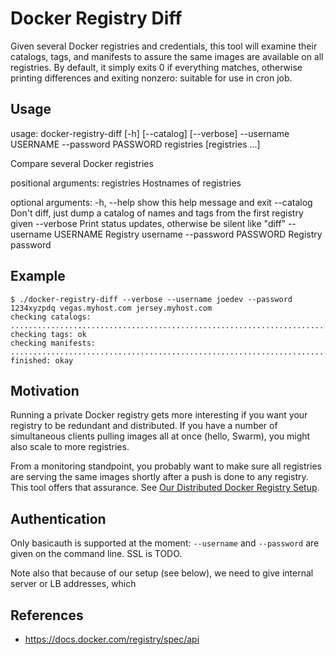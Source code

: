 # Docker Registry Diff

Given several Docker registries and credentials, this tool will examine their
catalogs, tags, and manifests to assure the same images are available on all
registries.  By default, it simply exits 0 if everything matches, otherwise
printing differences and exiting nonzero: suitable for use in cron job.

## Usage

usage: docker-registry-diff [-h] [--catalog] [--verbose] --username USERNAME --password PASSWORD registries [registries ...]

Compare several Docker registries

positional arguments:
  registries           Hostnames of registries

optional arguments:
  -h, --help           show this help message and exit
  --catalog            Don't diff, just dump a catalog of names and tags from the first registry given
  --verbose            Print status updates, otherwise be silent like "diff"
  --username USERNAME  Registry username
  --password PASSWORD  Registry password

## Example

```
$ ./docker-registry-diff --verbose --username joedev --password 1234xyzpdq vegas.myhost.com jersey.myhost.com
checking catalogs: ..........................................................................ok
checking tags: ok
checking manifests: ......................................................................................................................................................................................................................................................................................................................................................ok
finished: okay
```

## Motivation

Running a private Docker registry gets more interesting if you want your registry
to be redundant and distributed.  If you have a number of simultaneous clients
pulling images all at once (hello, Swarm), you might also scale to more registries.

From a monitoring standpoint, you probably want to make sure all registries are
serving the same images shortly after a push is done to any registry. This tool
offers that assurance.  See [Our Distributed Docker Registry Setup](our-setup.md).

## Authentication

Only basicauth is supported at the moment: `--username` and `--password` are given
on the command line.  SSL is TODO.

Note also that because of our setup (see below), we need to give internal server or LB addresses, which 

## References
* https://docs.docker.com/registry/spec/api
